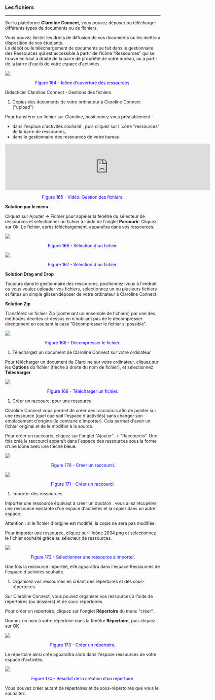 ### Les fichiers

---

Sur la plateforme **Claroline Connect**, vous pouvez déposer ou télécharger différents types de documents ou de fichiers.

Vous pouvez limiter les droits de diffusion de vos documents ou les mettre à disposition de vos étudiants.  
Le dépôt ou le téléchargement de documents se fait dans le gestionnaire des Ressources qui est accessible à partir de l'icône "Ressources" qui se trouve en haut à droite de la barre de propriété de votre bureau, ou à partir de la barre d'outils de votre espace d'activités.

![](images/fig164.png)

<p style="text-align: center; color: blue">Figure 164 - Icône d'ouverture des ressources.</p>

Didacticiel Claroline Connect - Gestions des fichiers

1. Copiez des documents de votre ordinateur à Claroline Connect \("upload"\)

Pour transférer un fichier sur Claroline, positionnez vous préalablement :

* dans l'espace d'activités souhaité , puis cliquez sur l'icône "ressources" de la barre de ressources,
* dans le gestionnaire des ressources de votre bureau

<iframe width="665" height="150" src="https://www.youtube.com/embed/RnGGKNB7F8k" frameborder="0" allowfullscreen></iframe>

<p style="text-align: center; color: blue">Figure 165 - Vidéo: Gestion des fichiers.</p>

**Solution par le menu**

Cliquez sur Ajouter -&gt; Fichier pour appeler la fenêtre du sélecteur de ressources et sélectionner un fichier à l'aide de l'onglet **Parcourir**. Cliquez sur Ok. Le fichier, après téléchargement, apparaîtra dans vos ressources.

![](images/fig166.png)

<p style="text-align: center; color: blue">Figure 166 - Sélection d'un fichier.</p>

![](images/fig167.png)

<p style="text-align: center; color: blue">Figure 167 - Sélection d'un fichier.</p>

**Solution Drag and Drop**

Toujours dans le gestionnaire des ressources, positionnez-vous à l'endroit ou vous voulez uploader vos fichiers, sélectionnez un ou plusieurs fichiers et faites un simple glisser/déposer de votre ordinateur à Claroline Connect.

**Solution Zip**

Transférez un fichier Zip \(contenant un ensemble de fichiers\) par une des méthodes décrites ci-dessus en n'oubliant pas de le décompresser directement en cochant la case "Décompresser le fichier si possible".

![](images/fig168.jpeg)

<p style="text-align: center; color: blue">Figure 168 - Décompresser le fichier.</p>

1. Téléchargez un document de Claroline Connect sur votre ordinateur

Pour télécharger un document de Claroline sur votre ordinateur, cliquez sur les **Options** du fichier \(flèche à droite du nom de fichier\), et sélectionnez **Télécharger**.

![](images/fig169.png)

<p style="text-align: center; color: blue">Figure 169 - Télécharger un fichier.</p>

1. Créer un raccourci pour une ressource

Claroline Connect vous permet de créer des raccourcis afin de pointer sur une ressource \(quel que soit l'espace d'activités\) sans changer son emplacement d'origine \(le contraire d'importer\). Cela permet d'avoir un fichier original et de le modifier à la source.

Pour créer un raccourci, cliquez sur l'onglet "Ajouter" -&gt; "Raccourcis". Une fois créé le raccourci apparaît dans l'espace des ressources sous la forme d'une icône avec une flèche bleue.

![](images/fig170.png)

<p style="text-align: center; color: blue">Figure 170 - Créer un raccourci.</p>

![](images/fig171.png)

<p style="text-align: center; color: blue">Figure 171 - Créer un raccourci.</p>

1. Importer des ressources

Importer une ressource équivaut à créer un doublon : vous allez récupérer une ressource existante d'un espace d'activités et la copier dans un autre espace.

Attention : si le fichier d'origine est modifié, la copie ne sera pas modifiée.

Pour importer une ressource, cliquez sur l'icône 2034.png et sélectionnez le fichier souhaité grâce au sélecteur de ressources.

![](images/fig172.png)

<p style="text-align: center; color: blue">Figure 172 - Sélectionner une ressource à importer.</p>

Une fois la ressource importée, elle apparaîtra dans l'espace Ressources de l'espace d'activités souhaité.

1. Organisez vos ressources en créant des répertoires et des sous-répertoires

Sur Claroline Connect, vous pouvez organiser vos ressources à l'aide de répertoires \(ou dossiers\) et de sous-répertoires.

Pour créer un répertoire, cliquez sur l'onglet **Répertoire** du menu "créer".

Donnez un nom à votre répertoire dans la fenêtre **Répertoire**, puis cliquez sur OK

![](images/fig173.png)

<p style="text-align: center; color: blue">Figure 173 - Créer un répertoire.</p>

Le répertoire ainsi créé apparaîtra alors dans l'espace ressources de votre espace d'activités.

![](images/fig174.png)

<p style="text-align: center; color: blue">Figure 174 - Résultat de la création d'un répertoire.</p>

Vous pouvez créer autant de répertoires et de sous-répertoires que vous le souhaitez.

